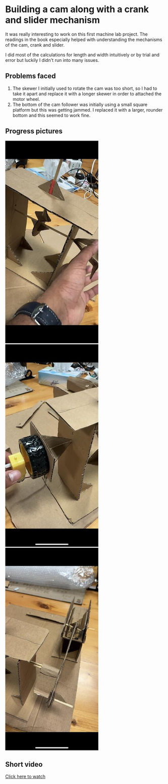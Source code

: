 # Building a cam along with a crank and slider mechanism

It was really interesting to work on this first machine lab project.
The readings in the book especially helped with understanding the mechanisms of the cam, crank and slider.

I did most of the calculations for length and width intuitively or by trial and error but luckily I didn't run into many issues.

## Problems faced

1. The skewer I initially used to rotate the cam was too short, so I had to take it apart and replace it with a longer skewer in order to attached the motor wheel.
2. The bottom of the cam follower was initially using a small square platform but this was getting jammed. I replaced it with a larger, rounder bottom and this seemed to work fine.

## Progress pictures

![Cam and cam follower](./IMG_7A50D0B90DF0-1-min.jpeg)
![Motor and wheel](./IMG_7EB762448744-1-min.jpeg)
![Crank and slider](./IMG_A11BCA3B3118-1-min.jpeg)

## Short video

[Click here to watch](https://www.youtube.com/watch?v=46N7KfDRVDs&ab_channel=GauthamDinesh)
